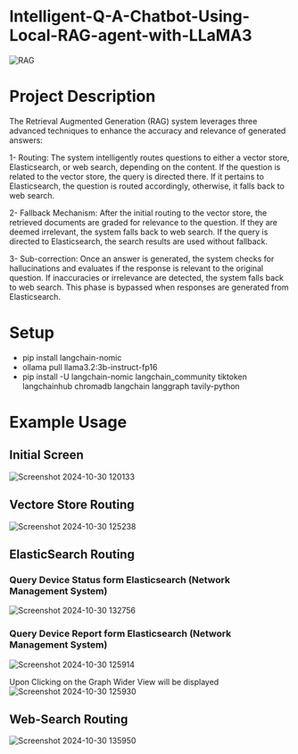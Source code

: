 # Intelligent-Q-A-Chatbot-Using-Local-RAG-agent-with-LLaMA3
![RAG](https://github.com/user-attachments/assets/61b1245b-b955-4fbb-99db-7d41cdd7f96b)

# Project Description
The Retrieval Augmented Generation (RAG) system leverages three advanced techniques to enhance the accuracy and relevance of generated answers:

1- Routing: The system intelligently routes questions to either a vector store, Elasticsearch, or web search, depending on the content. If the question is related to the vector store, the query is directed there. If it pertains to Elasticsearch, the question is routed accordingly, otherwise, it falls back to web search.

2- Fallback Mechanism: After the initial routing to the vector store, the retrieved documents are graded for relevance to the question. If they are deemed irrelevant, the system falls back to web search. If the query is directed to Elasticsearch, the search results are used without fallback.

3- Sub-correction: Once an answer is generated, the system checks for hallucinations and evaluates if the response is relevant to the original question. If inaccuracies or irrelevance are detected, the system falls back to web search. This phase is bypassed when responses are generated from Elasticsearch.

# Setup 
- pip install langchain-nomic
- ollama pull llama3.2:3b-instruct-fp16 
- pip install -U langchain-nomic langchain_community tiktoken langchainhub chromadb langchain langgraph tavily-python

# Example Usage

## Initial Screen
![Screenshot 2024-10-30 120133](https://github.com/user-attachments/assets/790f3451-79a9-41a7-9248-66f4380b5822)

## Vectore Store Routing
![Screenshot 2024-10-30 125238](https://github.com/user-attachments/assets/4575c01d-5405-4828-b7ce-a5a68ac81e88)

## ElasticSearch Routing
### Query Device Status form Elasticsearch  (Network Management System)
![Screenshot 2024-10-30 132756](https://github.com/user-attachments/assets/8315fd47-b387-4453-b9d5-ef896cd65320)

### Query Device Report form Elasticsearch  (Network Management System)
![Screenshot 2024-10-30 125914](https://github.com/user-attachments/assets/c9a884fb-4901-4bc3-91ce-56e9539ab7c9)

Upon Clicking on the Graph Wider View will be displayed 
![Screenshot 2024-10-30 125930](https://github.com/user-attachments/assets/78e7d3d8-8254-40d3-9a9a-2ebf0000934f)

## Web-Search Routing
![Screenshot 2024-10-30 135950](https://github.com/user-attachments/assets/f85238d7-d334-4ccc-bf39-dbe6876b183b)
